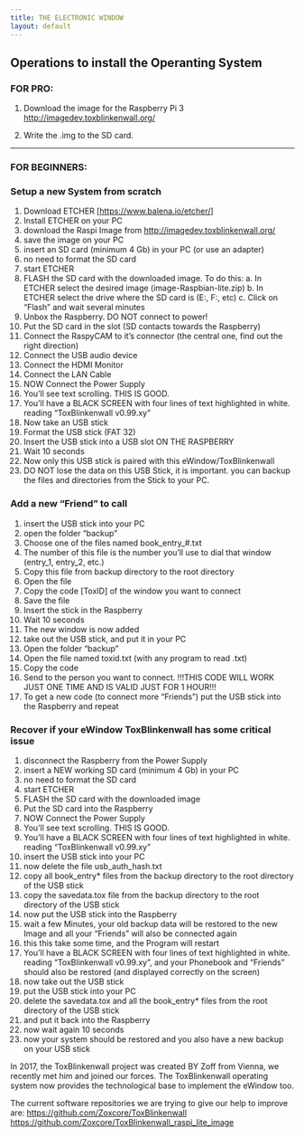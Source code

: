 ```yaml
---
title: THE ELECTRONIC WINDOW
layout: default
---
```


## Operations to install the Operanting System

### FOR PRO:
1. Download the image for the Raspberry Pi 3 http://imagedev.toxblinkenwall.org/

2. Write the .img to the SD card.


---




### FOR BEGINNERS:
### Setup a new System from scratch
1.	Download ETCHER [https://www.balena.io/etcher/]
2.	Install ETCHER on your PC
3.	download the Raspi Image from http://imagedev.toxblinkenwall.org/
4.	save the image on your PC
5.	insert an SD card (minimum 4 Gb) in your PC (or use an adapter)
6.	no need to format the SD card
7.	start ETCHER
8.	FLASH the SD card with the downloaded image. To do this:
a.	In ETCHER select the desired image (image-Raspbian-lite.zip)
b.	In ETCHER select the drive where the SD card is (E:, F:, etc)
c.	Click on “Flash” and wait several minutes
9.	Unbox the Raspberry. DO NOT connect to power!
10.	Put the SD card in the slot (SD contacts towards the Raspberry)
11.	Connect the RaspyCAM to it’s connector
(the central one, find out the right direction)
12.	Connect the USB audio device
13.	Connect the HDMI Monitor
14.	Connect the LAN Cable
15.	NOW Connect the Power Supply
16.	You’ll see text scrolling. THIS IS GOOD.
17.	You’ll have a BLACK SCREEN with four lines of text highlighted in white.
reading “ToxBlinkenwall v0.99.xy”
18.	Now take an USB stick
19.	Format the USB stick (FAT 32)
20.	Insert the USB stick into a USB slot ON THE RASPBERRY
21.	Wait 10 seconds
22.	Now only this USB stick is paired with this eWindow/ToxBlinkenwall
23.	DO NOT lose the data on this USB Stick, it is important. you can backup the files and directories from the Stick to your PC.


### Add a new “Friend” to call
1.	insert the USB stick into your PC
2.	open the folder “backup”
3.	Choose one of the files named book_entry_#.txt
4.	The number of this file is the number you’ll use to dial that window (entry_1, entry_2, etc.)
5.	Copy this file from backup directory to the root directory
6.	Open the file
7.	Copy the code [ToxID] of the window you want to connect
8.	Save the file
9.	Insert the stick in the Raspberry
10.	Wait 10 seconds
11.	The new window is now added
12.	take out the USB stick, and put it in your PC
13.	Open the folder “backup”
14.	Open the file named toxid.txt (with any program to read .txt)
15.	Copy the code
16.	Send to the person you want to connect.
!!!THIS CODE WILL WORK JUST ONE TIME AND IS VALID JUST FOR 1 HOUR!!!
17.	To get a new code (to connect more “Friends”) put the USB stick into the Raspberry and repeat

### Recover if your eWindow ToxBlinkenwall has some critical issue
1.	disconnect the Raspberry from the Power Supply
2.	insert a NEW working SD card (minimum 4 Gb) in your PC
3.	no need to format the SD card
4.	start ETCHER
5.	FLASH the SD card with the downloaded image
6.	Put the SD card into the Raspberry
7.	NOW Connect the Power Supply
8.	You’ll see text scrolling. THIS IS GOOD.
9.	You’ll have a BLACK SCREEN with four lines of text highlighted in white.
reading “ToxBlinkenwall v0.99.xy”
10.	insert the USB stick into your PC
11.	now delete the file usb_auth_hash.txt
12.	copy all book_entry* files from the backup directory to the root directory of the USB stick
13.	copy the savedata.tox file from the backup directory to the root directory of the USB stick
14.	now put the USB stick into the Raspberry
15.	wait a few Minutes, your old backup data will be restored to the new Image and all your “Friends” will also be connected again
16.	this this take some time, and the Program will restart
17.	You’ll have a BLACK SCREEN with four lines of text highlighted in white. reading “ToxBlinkenwall v0.99.xy”, and your Phonebook and “Friends” should also be restored (and displayed correctly on the screen)
18.	now take out the USB stick
19.	put the USB stick into your PC
20.	delete the savedata.tox and all the book_entry* files from the root directory of the USB stick
21.	and put it back into the Raspberry
22.	now wait again 10 seconds
23.	now your system should be restored and you also have a new backup on your USB stick


In 2017, the ToxBlinkenwall project was created BY Zoff from Vienna, we recently met him and joined our forces. The ToxBlinkenwall operating system now provides the technological base to implement the eWindow too. 

The current software repositories we are trying to give our help to improve are: 
https://github.com/Zoxcore/ToxBlinkenwall
https://github.com/Zoxcore/ToxBlinkenwall_raspi_lite_image

